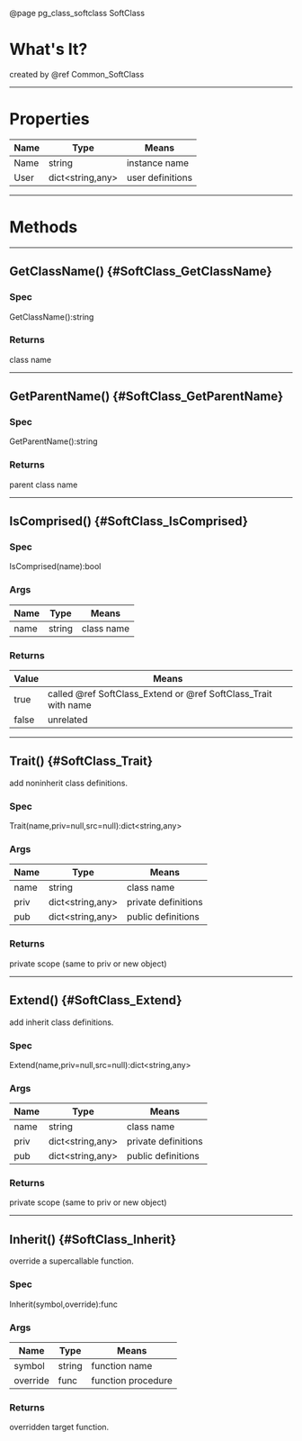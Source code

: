 ﻿@page pg_class_softclass SoftClass

# What's It?

created by @ref Common_SoftClass

-----
# Properties

| Name | Type | Means |
|------|------|-------|
| Name | string | instance name |
| User | dict<string,any> | user definitions |

-----
# Methods

-----
## GetClassName() {#SoftClass_GetClassName}

### Spec

GetClassName():string

### Returns

class name

-----
## GetParentName() {#SoftClass_GetParentName}

### Spec

GetParentName():string

### Returns

parent class name

-----
## IsComprised() {#SoftClass_IsComprised}

### Spec

IsComprised(name):bool

### Args

| Name | Type | Means |
|------|------|-------|
| name | string | class name |

### Returns

| Value | Means |
|-------|-------|
| true | called @ref SoftClass_Extend or @ref SoftClass_Trait with name |
| false | unrelated |

-----
## Trait() {#SoftClass_Trait}

add noninherit class definitions.  

### Spec

Trait(name,priv=null,src=null):dict<string,any>

### Args

| Name | Type | Means |
|------|------|-------|
| name | string | class name |
| priv | dict<string,any> | private definitions |
| pub | dict<string,any> | public definitions |

### Returns

private scope (same to priv or new object)

-----
## Extend() {#SoftClass_Extend}

add inherit class definitions.  

### Spec

Extend(name,priv=null,src=null):dict<string,any>

### Args

| Name | Type | Means |
|------|------|-------|
| name | string | class name |
| priv | dict<string,any> | private definitions |
| pub | dict<string,any> | public definitions |

### Returns

private scope (same to priv or new object)

-----
## Inherit() {#SoftClass_Inherit}

override a supercallable function.  

### Spec

Inherit(symbol,override):func

### Args

| Name | Type | Means |
|------|------|-------|
| symbol | string | function name |
| override | func | function procedure |

### Returns

overridden target function.  
